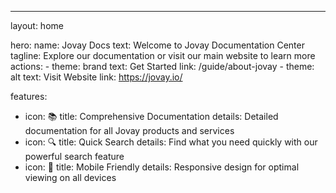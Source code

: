 ---
layout: home

hero:
  name: Jovay Docs
  text: Welcome to Jovay Documentation Center
  tagline: Explore our documentation or visit our main website to learn more
  actions:
    - theme: brand
      text: Get Started
      link: /guide/about-jovay
    - theme: alt
      text: Visit Website
      link: https://jovay.io/

features:
  - icon: 📚
    title: Comprehensive Documentation
    details: Detailed documentation for all Jovay products and services
  - icon: 🔍
    title: Quick Search
    details: Find what you need quickly with our powerful search feature
  - icon: 📱
    title: Mobile Friendly
    details: Responsive design for optimal viewing on all devices
